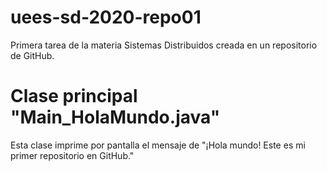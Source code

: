 # uees-sd-2020-repo01
Primera tarea de la materia Sistemas Distribuidos creada en un repositorio de GitHub.

# Clase principal "Main_HolaMundo.java"
Esta clase imprime por pantalla el mensaje de "¡Hola mundo! Este es mi primer repositorio en GitHub."
